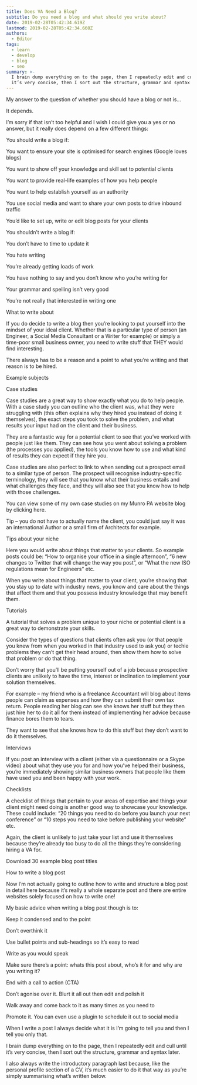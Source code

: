 ```yaml
---
title: Does VA Need a Blog?
subtitle: Do you need a blog and what should you write about?
date: 2019-02-28T05:42:34.619Z
lastmod: 2019-02-28T05:42:34.660Z
authors:
  - Editor
tags:
  - learn
  - develop
  - blog
  - seo
summary: >-
  I brain dump everything on to the page, then I repeatedly edit and cull until
  it’s very concise, then I sort out the structure, grammar and syntax later.
---
```

My answer to the question of whether you should have a blog or not is…



It depends.



I’m sorry if that isn’t too helpful and I wish I could give you a yes or no answer, but it really does depend on a few different things:



You should write a blog if:

You want to ensure your site is optimised for search engines (Google loves blogs)

You want to show off your knowledge and skill set to potential clients

You want to provide real-life examples of how you help people

You want to help establish yourself as an authority

You use social media and want to share your own posts to drive inbound traffic

You’d like to set up, write or edit blog posts for your clients

You shouldn’t write a blog if:

You don’t have to time to update it

You hate writing

You’re already getting loads of work

You have nothing to say and you don’t know who you’re writing for

Your grammar and spelling isn’t very good

You’re not really that interested in writing one

What to write about

If you do decide to write a blog then you’re looking to put yourself into the mindset of your ideal client. Whether that is a particular type of person (an Engineer, a Social Media Consultant or a Writer for example) or simply a time-poor small business owner, you need to write stuff that THEY would find interesting.



There always has to be a reason and a point to what you’re writing and that reason is to be hired.



Example subjects

Case studies

Case studies are a great way to show exactly what you do to help people. With a case study you can outline who the client was, what they were struggling with (this often explains why they hired you instead of doing it themselves), the exact steps you took to solve the problem, and what results your input had on the client and their business.



They are a fantastic way for a potential client to see that you’ve worked with people just like them. They can see how you went about solving a problem (the processes you applied), the tools you know how to use and what kind of results they can expect if they hire you.



Case studies are also perfect to link to when sending out a prospect email to a similar type of person. The prospect will recognise industry-specific terminology, they will see that you know what their business entails and what challenges they face, and they will also see that you know how to help with those challenges.



You can view some of my own case studies on my Munro PA website blog by clicking here.



Tip – you do not have to actually name the client, you could just say it was an international Author or a small firm of Architects for example. 



Tips about your niche

Here you would write about things that matter to your clients. So example posts could be: “How to organise your office in a single afternoon”, “6 new changes to Twitter that will change the way you post”, or “What the new ISO regulations mean for Engineers” etc.



When you write about things that matter to your client, you’re showing that you stay up to date with industry news, you know and care about the things that affect them and that you possess industry knowledge that may benefit them.



Tutorials

A tutorial that solves a problem unique to your niche or potential client is a great way to demonstrate your skills.



Consider the types of questions that clients often ask you (or that people you knew from when you worked in that industry used to ask you) or techie problems they can’t get their head around, then show them how to solve that problem or do that thing.



Don’t worry that you’ll be putting yourself out of a job because prospective clients are unlikely to have the time, interest or inclination to implement your solution themselves.



For example – my friend who is a freelance Accountant will blog about items people can claim as expenses and how they can submit their own tax return. People reading her blog can see she knows her stuff but they then just hire her to do it all for them instead of implementing her advice because finance bores them to tears.



They want to see that she knows how to do this stuff but they don’t want to do it themselves.



Interviews

If you post an interview with a client (either via a questionnaire or a Skype video) about what they use you for and how you’ve helped their business, you’re immediately showing similar business owners that people like them have used you and been happy with your work.



Checklists

A checklist of things that pertain to your areas of expertise and things your client might need doing is another good way to showcase your knowledge. These could include: “20 things you need to do before you launch your next conference” or “10 steps you need to take before publishing your website” etc.



Again, the client is unlikely to just take your list and use it themselves because they’re already too busy to do all the things they’re considering hiring a VA for.



Download 30 example blog post titles



How to write a blog post

Now I’m not actually going to outline how to write and structure a blog post in detail here because it’s really a whole separate post and there are entire websites solely focused on how to write one!



My basic advice when writing a blog post though is to:



Keep it condensed and to the point

Don’t overthink it

Use bullet points and sub-headings so it’s easy to read

Write as you would speak

Make sure there’s a point: whats this post about, who’s it for and why are you writing it?

End with a call to action (CTA)

Don’t agonise over it. Blurt it all out then edit and polish it

Walk away and come back to it as many times as you need to

Promote it. You can even use a plugin to schedule it out to social media

When I write a post I always decide what it is I’m going to tell you and then I tell you only that.



I brain dump everything on to the page, then I repeatedly edit and cull until it’s very concise, then I sort out the structure, grammar and syntax later.



I also always write the introductory paragraph last because, like the personal profile section of a CV, it’s much easier to do it that way as you’re simply summarising what’s written below.
